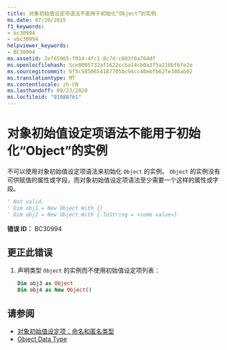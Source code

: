 ```yaml
---
title: 对象初始值设定项语法不能用于初始化“Object”的实例
ms.date: 07/20/2015
f1_keywords:
- bc30994
- vbc30994
helpviewer_keywords:
- BC30994
ms.assetid: 2ef65965-f014-4fc1-8c7d-c603f0a764df
ms.openlocfilehash: 5ce8005732af1622ccba14cb0a3f5a210bf6fe2e
ms.sourcegitcommit: bf5c5850654187705bc94cc40ebfb62fe346ab02
ms.translationtype: MT
ms.contentlocale: zh-CN
ms.lasthandoff: 09/23/2020
ms.locfileid: "91088761"
---
```

# <a name="object-initializer-syntax-cannot-be-used-to-initialize-an-instance-of-type-object"></a>对象初始值设定项语法不能用于初始化“Object”的实例

不可以使用对象初始值设定项语法来初始化 `Object` 的实例。 `Object` 的实例没有可供赋值的属性或字段，而对象初始值设定项语法至少需要一个这样的属性或字段。  
  
```vb  
' Not valid.  
' Dim obj1 = New Object With {}  
' Dim obj2 = New Object With {.ToString = <some value>}  
```  
  
 **错误 ID：** BC30994  
  
## <a name="to-correct-this-error"></a>更正此错误  
  
1. 声明类型 `Object` 的实例而不使用初始值设定项列表：  
  
    ```vb  
    Dim obj3 as Object  
    Dim obj4 as New Object()  
    ```  
  
## <a name="see-also"></a>请参阅

- [对象初始值设定项：命名和匿名类型](../programming-guide/language-features/objects-and-classes/object-initializers-named-and-anonymous-types.md)
- [Object Data Type](../language-reference/data-types/object-data-type.md)
